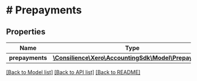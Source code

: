 # # Prepayments

## Properties

Name | Type | Description | Notes
------------ | ------------- | ------------- | -------------
**prepayments** | [**\Consilience\Xero\AccountingSdk\Model\Prepayment[]**](Prepayment.md) |  | [optional] 

[[Back to Model list]](../../README.md#documentation-for-models) [[Back to API list]](../../README.md#documentation-for-api-endpoints) [[Back to README]](../../README.md)



